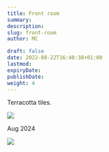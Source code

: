 ```yaml
---
title: Front room
summary: 
description: 
slug: front-room
author: MC

draft: false
date: 2022-08-22T16:48:38+01:00
lastmod: 
expiryDate: 
publishDate: 
weight: 4
---
```


Terracotta tiles.

![](/images/9419.jpeg)

Aug 2024

![](/images/0889.jpeg)
  